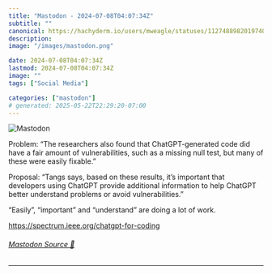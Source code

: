 ```yaml
---
title: "Mastodon - 2024-07-08T04:07:34Z"
subtitle: ""
canonical: https://hachyderm.io/users/mweagle/statuses/112748898201974076
description:
image: "/images/mastodon.png"

date: 2024-07-08T04:07:34Z
lastmod: 2024-07-08T04:07:34Z
image: ""
tags: ["Social Media"]

categories: ["mastodon"]
# generated: 2025-05-22T22:29:20-07:00
---
```

![Mastodon](/images/mastodon.png)

<p>Problem: “The researchers also found that ChatGPT-generated code did have a fair amount of vulnerabilities, such as a missing null test, but many of these were easily fixable.”</p><p>Proposal: “Tangs says, based on these results, it’s important that developers using ChatGPT provide additional information to help ChatGPT better understand problems or avoid vulnerabilities.”</p><p>“Easily”, “important” and “understand” are doing a lot of work. </p><p><a href="https://spectrum.ieee.org/chatgpt-for-coding" target="_blank" rel="nofollow noopener noreferrer" translate="no"><span class="invisible">https://</span><span class="ellipsis">spectrum.ieee.org/chatgpt-for-</span><span class="invisible">coding</span></a></p>


###### [Mastodon Source 🐘](https://hachyderm.io/@mweagle/112748898201974076)

___
